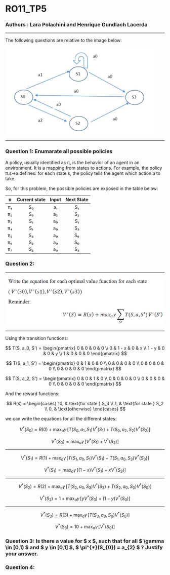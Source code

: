 # RO11_TP5

### **Authors** : Lara Polachini and Henrique Gundlach Lacerda

---

The following questions are relative to the image below:

![alt text](image.png)

---

### **Question 1:** Enumarate all possible policies

A policy, usually identified as π, is the behavior of an agent in an environment. It is a mapping from states to actions. For example, the policy π:s→a defines: for each state s, the policy tells the agent which action a to take.

So, for this problem, the possible policies are exposed in the table below:

|  π   | Current state | Input | Next State |
|:----:|:--------------:|:-----:|:-----------:|
| π₁  | S₀             | a₁    | S₁          |
| π₂  | S₀             | a₂    | S₂          |
| π₃  | S₁             | a₀    | S₁          |
| π₄  | S₁             | a₀    | S₃          |
| π₅  | S₃             | a₀    | S₀          |
| π₆  | S₂             | a₀    | S₀          |
| π₇  | S₂             | a₀    | S₃          |


### **Question 2:** 

---

![alt text](image-1.png)

---

Using the transition functions:

$$
T(S, a_0, S') =
\begin{pmatrix}
0 & 0 & 0 & 0 \\
0 & 1 - x & 0 & x \\
1 - y & 0 & 0 & y \\
1 & 0 & 0 & 0
\end{pmatrix}
$$


$$
T(S, a_1, S') =
\begin{pmatrix}
0 & 1 & 0 & 0 \\
0 & 0 & 0 & 0 \\
0 & 0 & 0 & 0 \\
0 & 0 & 0 & 0
\end{pmatrix}
$$


$$
T(S, a_2, S') =
\begin{pmatrix}
0 & 0 & 1 & 0 \\
0 & 0 & 0 & 0 \\
0 & 0 & 0 & 0 \\
0 & 0 & 0 & 0
\end{pmatrix}
$$


And the reward functions:

$$
R(s) =
\begin{cases}
10, & \text{for state } S_3 \\
1,  & \text{for state } S_2 \\
0,  & \text{otherwise}
\end{cases}
$$


we can write the equations for all the different states:

$$
V^{*}(S_{0}) = R(0) + \max_{a} \gamma \, [ T(S_{0}, a_{1}, S_{1})V^{*}(S_{1}) + T(S_{0}, a_{2}, S_{2})V^{*}(S_{2}) ]
$$

$$
V^{*}(S_{0}) = \max_{a} \gamma \, [ V^{*}(S_{1}) + V^{*}(S_{2}) ]
$$

---

$$
V^{*}(S_{1}) = R(1) + \max_{a} \gamma \, [ T(S_{1}, a_{0}, S_{1})V^{*}(S_{1}) + T(S_{1}, a_{0}, S_{3})V^{*}(S_{3}) ]
$$

$$
V^{*}(S_{1}) = \max_{a} \gamma \, [ (1 - x)V^{*}(S_{1}) + xV^{*}(S_{3}) ]
$$

---

$$
V^{*}(S_{2}) = R(2) + \max_{a} \gamma \, [ T(S_{2}, a_{0}, S_{3})V^{*}(S_{3}) + T(S_{2}, a_{0}, S_{0})V^{*}(S_{0}) ]
$$

$$
V^{*}(S_{2}) = 1 + \max_{a} \gamma \, [ yV^{*}(S_{3}) + (1 - y)V^{*}(S_{0}) ]
$$

---

$$
V^{*}(S_{3}) = R(3) + \max_{a} \gamma \, [ T(S_{3}, a_{0}, S_{0})V^{*}(S_{0}) ]
$$

$$
V^{*}(S_{3}) = 10 + \max_{a} \gamma \, [ V^{*}(S_{0}) ]
$$


### **Question 3:** Is there a value for $ x $, such that for all $ \gamma \in [0,1) $ and $ y \in [0,1] $, $ \pi^{*}(S_{0}) = a_{2} $ ? Justify your answer.



### **Question 4:** 
